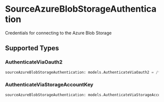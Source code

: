 # SourceAzureBlobStorageAuthentication

Credentials for connecting to the Azure Blob Storage


## Supported Types

### AuthenticateViaOauth2

```python
sourceAzureBlobStorageAuthentication: models.AuthenticateViaOauth2 = /* values here */
```

### AuthenticateViaStorageAccountKey

```python
sourceAzureBlobStorageAuthentication: models.AuthenticateViaStorageAccountKey = /* values here */
```

